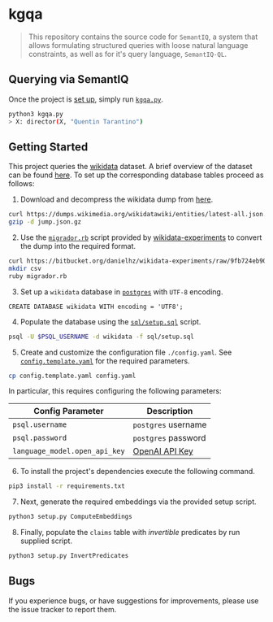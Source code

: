 # kgqa

> This repository contains the source code for `SemantIQ`, a system that allows formulating structured queries with loose natural language constraints, as well as for it's query language, `SemantIQ-QL`.

## Querying via SemantIQ

Once the project is [set up](#getting-started), simply run [`kgqa.py`](kgqa.py).
```sh
python3 kgqa.py
> X: director(X, "Quentin Tarantino")
```

## Getting Started

This project queries the [wikidata](https://www.wikidata.org/wiki/Wikidata:Main_Page) dataset. A brief overview of the dataset can be found [here](https://gist.github.com/anton5798/68c1975eb661abd76d68493bc98d6099). To set up the corresponding database tables proceed as follows:

1. Download and decompress the wikidata dump from [here](https://dumps.wikimedia.org/wikidatawiki/entities/).

```sh
curl https://dumps.wikimedia.org/wikidatawiki/entities/latest-all.json.gz --output dump.json.gz
gzip -d jump.json.gz
```

2. Use the [`migrador.rb`](https://bitbucket.org/danielhz/wikidata-experiments/raw/9fb724eb90fdc242434db8fd36d88950eb2255c0/postgresql-experiment-scripts/load-data/migrador.rb) script provided by [wikidata-experiments](https://bitbucket.org/danielhz/wikidata-experiments/src/master/) to convert the dump into the required format.

```sh
curl https://bitbucket.org/danielhz/wikidata-experiments/raw/9fb724eb90fdc242434db8fd36d88950eb2255c0/postgresql-experiment-scripts/load-data/migrador.rb --output migrador.rb
mkdir csv
ruby migrador.rb
```

3. Set up a `wikidata` database in [`postgres`](https://www.postgresql.org) with `UTF-8` encoding.

```postgres
CREATE DATABASE wikidata WITH encoding = 'UTF8';
```

4. Populate the database using the [`sql/setup.sql`](sql/setup.sql) script.

```sh
psql -U $PSQL_USERNAME -d wikidata -f sql/setup.sql
```

5. Create and customize the configuration file `./config.yaml`. See [`config.template.yaml`](config.template.yaml) for the required parameters.

```sh
cp config.template.yaml config.yaml
```

In particular, this requires configuring the following parameters:

| **Config Parameter**          | **Description**                                      |
| ----------------------------- | ---------------------------------------------------- |
| `psql.username`               | `postgres` username                                  |
| `psql.password`               | `postgres` password                                  |
| `language_model.open_api_key` | [OpenAI API Key](https://openai.com/blog/openai-api) |

6. To install the project's dependencies execute the following command.
```sh
pip3 install -r requirements.txt
```

7. Next, generate the required embeddings via the provided setup script.
```sh
python3 setup.py ComputeEmbeddings
```

8. Finally, populate the `claims` table with *invertible* predicates by run supplied script.

```sh
python3 setup.py InvertPredicates
```

## Bugs

If you experience bugs, or have suggestions for improvements, please use the issue tracker to report them.
